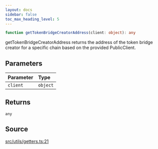 ```yaml
---
layout: docs
sidebar: false
toc_max_heading_level: 5
---
```


```ts
function getTokenBridgeCreatorAddress(client: object): any
```

getTokenBridgeCreatorAddress returns the address of the token bridge creator
for a specific chain based on the provided PublicClient.

## Parameters

| Parameter | Type |
| :------ | :------ |
| `client` | `object` |

## Returns

`any`

## Source

[src/utils/getters.ts:21](https://github.com/OffchainLabs/arbitrum-orbit-sdk/blob/9d5595a042e42f7d6b9af10a84816c98ea30f330/src/utils/getters.ts#L21)
